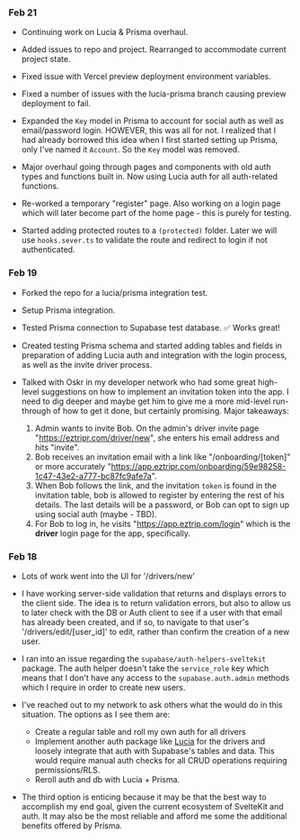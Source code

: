 ### Feb 21

- Continuing work on Lucia & Prisma overhaul.

- Added issues to repo and project. Rearranged to accommodate current project state.

- Fixed issue with Vercel preview deployment environment variables.

- Fixed a number of issues with the lucia-prisma branch causing preview deployment to fail.

- Expanded the `Key` model in Prisma to account for social auth as well as email/password login. HOWEVER, this was all for not. I realized that I had already borrowed this idea when I first started setting up Prisma, only I've named it `Account`. So the `Key` model was removed.

- Major overhaul going through pages and components with old auth types and functions built in. Now using Lucia auth for all auth-related functions.

- Re-worked a temporary "register" page. Also working on a login page which will later become part of the home page - this is purely for testing.

- Started adding protected routes to a `(protected)` folder. Later we will use `hooks.sever.ts` to validate the route and redirect to login if not authenticated.

### Feb 19

- Forked the repo for a lucia/prisma integration test.

- Setup Prisma integration.

- Tested Prisma connection to Supabase test database. ✅ Works great!

- Created testing Prisma schema and started adding tables and fields in preparation of adding Lucia auth and integration with the login process, as well as the invite driver process.

- Talked with Oskr in my developer network who had some great high-level suggestions on how to implement an invitation token into the app. I need to dig deeper and maybe get him to give me a more mid-level run-through of how to get it done, but certainly promising. Major takeaways:
  1. Admin wants to invite Bob. On the admin's driver invite page "https://eztripr.com/driver/new", she enters his email address and hits "invite".
  2. Bob receives an invitation email with a link like "/onboarding/\[token\]" or more accurately "https://app.eztripr.com/onboarding/59e98258-1c47-43e2-a777-bc87fc9afe7a".
  3. When Bob follows the link, and the invitation `token` is found in the invitation table, bob is allowed to register by entering the rest of his details. The last details will be a password, or Bob can opt to sign up using social auth (maybe - TBD).
  4. For Bob to log in, he visits "https://app.eztrip.com/login" which is the **driver** login page for the app, specifically.

### Feb 18

- Lots of work went into the UI for '/drivers/new'

- I have working server-side validation that returns and displays errors to the client side. The idea is to return validation errors, but also to allow us to later check with the DB or Auth client to see if a user with that email has already been created, and if so, to navigate to that user's '/drivers/edit/\[user_id\]' to edit, rather than confirm the creation of a new user.

- I ran into an issue regarding the `supabase/auth-helpers-sveltekit` package. The auth helper doesn't take the `service_role` key which means that I don't have any access to the `supabase.auth.admin` methods which I require in order to create new users.

- I've reached out to my network to ask others what the would do in this situation. The options as I see them are:

  - Create a regular table and roll my own auth for all drivers
  - Implement another auth package like [Lucia](https://lucia-auth.vercel.app/sveltekit/start-here/getting-started) for the drivers and loosely integrate that auth with Supabase's tables and data. This would require manual auth checks for all CRUD operations requiring permissions/RLS.
  - Reroll auth and db with Lucia + Prisma.

- The third option is enticing because it may be that the best way to accomplish my end goal, given the current ecosystem of SvelteKit and auth. It may also be the most reliable and afford me some the additional benefits offered by Prisma.
